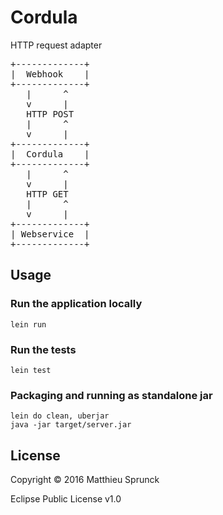 # Cordula

HTTP request adapter
<pre>
+-------------+
|  Webhook    |
+-------------+
   |      ^
   v      |
   HTTP POST
   |      ^
   v      |
+-------------+
|  Cordula    |
+-------------+
   |      ^
   v      |
   HTTP GET
   |      ^
   v      |
+-------------+
| Webservice  |
+-------------+
</pre>
## Usage

### Run the application locally

`lein run`

### Run the tests

`lein test`

### Packaging and running as standalone jar

```
lein do clean, uberjar
java -jar target/server.jar
```

## License

Copyright ©  2016 Matthieu Sprunck

Eclipse Public License v1.0

